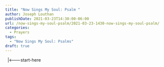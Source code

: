 ```yaml
---
title: "Now Sings My Soul: Psalm "
author: Joseph Louthan
publishDate: 2021-03-23T14:30:00-06:00
url: /now-sings-my-soul-psalm/2021-03-23-1430-now-sings-my-soul-psalm/
categories:
  - Prayers
tags:
  - "Now Sings My Soul: Psalms"
draft: true
---
```

<div style="font-variant: small-caps;">

</div>
&nbsp;
    |<---start-here
